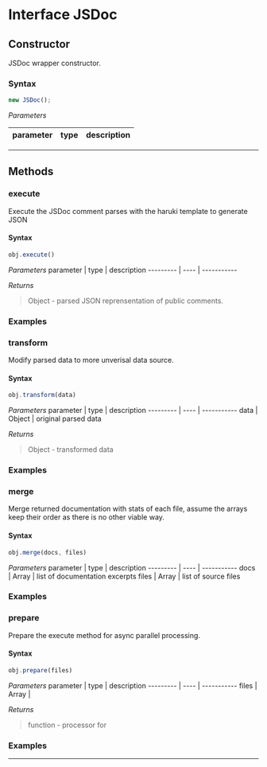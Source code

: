 
# Interface JSDoc


## Constructor
JSDoc wrapper constructor.

### Syntax
```js
new JSDoc();
```

*Parameters*

parameter | type | description
--------- | ---- | -----------

---



## Methods


### execute 
Execute the JSDoc comment parses with the haruki template to generate JSON

#### Syntax
```js
obj.execute()
```

*Parameters*
parameter | type | description
--------- | ---- | -----------


*Returns*
> Object - parsed JSON reprensentation of public comments.

### Examples


### transform 
Modify parsed data to more unverisal data source.

#### Syntax
```js
obj.transform(data)
```

*Parameters*
parameter | type | description
--------- | ---- | -----------
data | Object | original parsed data


*Returns*
> Object - transformed data

### Examples


### merge 
Merge returned documentation with stats of each file, assume the arrays keep
their order as there is no other viable way.

#### Syntax
```js
obj.merge(docs, files)
```

*Parameters*
parameter | type | description
--------- | ---- | -----------
docs | Array | list of documentation excerpts
files | Array | list of source files



### Examples


### prepare 
Prepare the execute method for async parallel processing.

#### Syntax
```js
obj.prepare(files)
```

*Parameters*
parameter | type | description
--------- | ---- | -----------
files | Array | 


*Returns*
> function - processor for

### Examples


---


